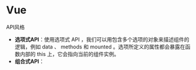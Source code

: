 # Vue

API风格

- **选项式API**：使用选项式 API ，我们可以用包含多个选项的对象来描述组件的逻辑，例如 data 、 methods 和 mounted 。选项所定义的属性都会暴露在函数内部的 this 上，它会指向当前的组件实例。
- **组合式API**：
